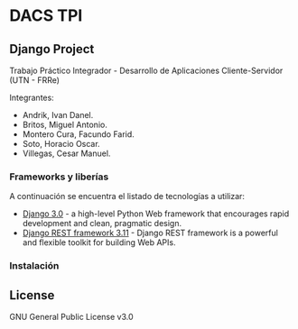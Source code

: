 # DACS TPI
## Django Project

Trabajo Práctico Integrador - Desarrollo de Aplicaciones Cliente-Servidor (UTN - FRRe)

Integrantes:
  - Andrik, Ivan Danel.
  - Britos, Miguel Antonio.
  - Montero Cura, Facundo Farid.
  - Soto, Horacio Oscar.
  - Villegas, Cesar Manuel.

### Frameworks y liberías

A continuación se encuentra el listado de tecnologías a utilizar:

* [Django 3.0](https://www.djangoproject.com/) - a high-level Python Web framework that encourages rapid development and clean, pragmatic design.
* [Django REST framework 3.11](https://www.django-rest-framework.org/) - Django REST framework is a powerful and flexible toolkit for building Web APIs.

### Instalación

License
----

GNU General Public License v3.0
